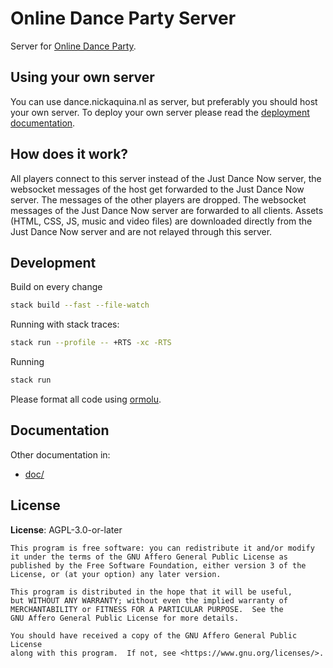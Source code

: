 # Online Dance Party Server

Server for [Online Dance Party](https://github.com/fantostisch/OnlineDanceParty).

## Using your own server

You can use dance.nickaquina.nl as server, but preferably you should host your own server. To deploy
your own server please read the [deployment documentation](doc/DEPLOYING.md).

## How does it work?

All players connect to this server instead of the Just Dance Now server, the websocket messages of
the host get forwarded to the Just Dance Now server. The messages of the other players are dropped.
The websocket messages of the Just Dance Now server are forwarded to all clients. Assets (HTML, CSS,
JS, music and video files) are downloaded directly from the Just Dance Now server and are not
relayed through this server.

## Development

Build on every change

```sh
stack build --fast --file-watch
```

Running with stack traces:

```sh
stack run --profile -- +RTS -xc -RTS
```

Running

```sh
stack run
```

Please format all code using [ormolu](https://github.com/tweag/ormolu).

## Documentation

Other documentation in:

* [doc/](doc/)

## License

**License**:  AGPL-3.0-or-later

```
This program is free software: you can redistribute it and/or modify
it under the terms of the GNU Affero General Public License as
published by the Free Software Foundation, either version 3 of the
License, or (at your option) any later version.

This program is distributed in the hope that it will be useful,
but WITHOUT ANY WARRANTY; without even the implied warranty of
MERCHANTABILITY or FITNESS FOR A PARTICULAR PURPOSE.  See the
GNU Affero General Public License for more details.

You should have received a copy of the GNU Affero General Public License
along with this program.  If not, see <https://www.gnu.org/licenses/>.
```
